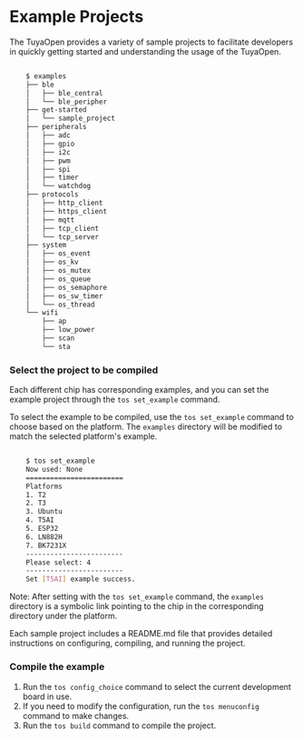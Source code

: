 # Example Projects

The TuyaOpen provides a variety of sample projects to facilitate developers in quickly getting started and understanding the usage of the TuyaOpen.

```bash

    $ examples
    ├── ble
    │   ├── ble_central
    │   └── ble_peripher
    ├── get-started
    │   └── sample_project
    ├── peripherals
    │   ├── adc
    │   ├── gpio
    │   ├── i2c
    │   ├── pwm
    │   ├── spi
    │   ├── timer
    │   └── watchdog
    ├── protocols
    │   ├── http_client
    │   ├── https_client
    │   ├── mqtt
    │   ├── tcp_client
    │   └── tcp_server
    ├── system
    │   ├── os_event
    │   ├── os_kv
    │   ├── os_mutex
    │   ├── os_queue
    │   ├── os_semaphore
    │   ├── os_sw_timer
    │   └── os_thread
    └── wifi
        ├── ap
        ├── low_power
        ├── scan
        └── sta

```

### Select the project to be compiled

Each different chip has corresponding examples, and you can set the example project through the `tos set_example` command.

To select the example to be compiled, use the `tos set_example` command to choose based on the platform. The `examples` directory will be modified to match the selected platform's example.

```bash

    $ tos set_example
    Now used: None
    ========================
    Platforms
    1. T2
    2. T3
    3. Ubuntu
    4. T5AI
    5. ESP32
    6. LN882H
    7. BK7231X
    ------------------------
    Please select: 4
    ------------------------
    Set [T5AI] example success.
```

Note: After setting with the `tos set_example` command, the `examples` directory is a symbolic link pointing to the chip in the corresponding directory under the platform.

Each sample project includes a README.md file that provides detailed instructions on configuring, compiling, and running the project.

### Compile the example

1. Run the `tos config_choice` command to select the current development board in use.
2. If you need to modify the configuration, run the `tos menuconfig` command to make changes.
3. Run the `tos build` command to compile the project.

